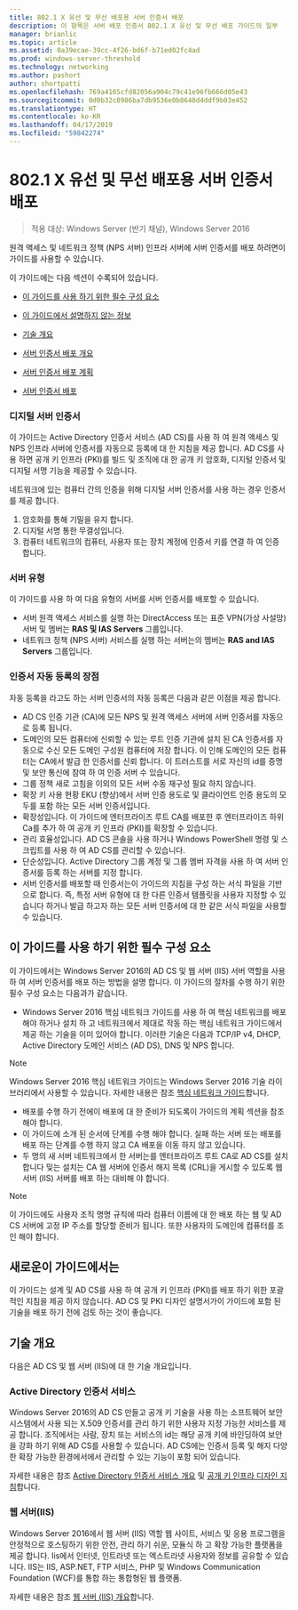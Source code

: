 ```yaml
---
title: 802.1 X 유선 및 무선 배포용 서버 인증서 배포
description: 이 항목은 서버 배포 인증서 802.1 X 유선 및 무선 배포 가이드의 일부
manager: brianlic
ms.topic: article
ms.assetid: 0a39ecae-39cc-4f26-bd6f-b71ed02fc4ad
ms.prod: windows-server-threshold
ms.technology: networking
ms.author: pashort
author: shortpatti
ms.openlocfilehash: 769a4165cfd82056a904c79c41e96fb666d05e43
ms.sourcegitcommit: 0d0b32c8986ba7db9536e0b8648d4ddf9b03e452
ms.translationtype: HT
ms.contentlocale: ko-KR
ms.lasthandoff: 04/17/2019
ms.locfileid: "59842274"
---
```

# <a name="deploy-server-certificates-for-8021x-wired-and-wireless-deployments"></a>802.1 X 유선 및 무선 배포용 서버 인증서 배포

>적용 대상: Windows Server (반기 채널), Windows Server 2016

원격 액세스 및 네트워크 정책 (NPS 서버) 인프라 서버에 서버 인증서를 배포 하려면이 가이드를 사용할 수 있습니다.   

이 가이드에는 다음 섹션이 수록되어 있습니다.  

-   [이 가이드를 사용 하기 위한 필수 구성 요소](#bkmk_pre)  

-   [이 가이드에서 설명하지 않는 정보](#bkmk_not)  

-   [기술 개요](#bkmk_tech)  

-   [서버 인증서 배포 개요](Server-Certificate-Deployment-Overview.md)  

-   [서버 인증서 배포 계획](Server-Certificate-Deployment-Planning.md)  

-   [서버 인증서 배포](Server-Certificate-Deployment.md)  

### <a name="digital-server-certificates"></a>**디지털 서버 인증서**  
이 가이드는 Active Directory 인증서 서비스 (AD CS)를 사용 하 여 원격 액세스 및 NPS 인프라 서버에 인증서를 자동으로 등록에 대 한 지침을 제공 합니다. AD CS를 사용 하면 공개 키 인프라 (PKI)를 빌드 및 조직에 대 한 공개 키 암호화, 디지털 인증서 및 디지털 서명 기능을 제공할 수 있습니다.  

네트워크에 있는 컴퓨터 간의 인증을 위해 디지털 서버 인증서를 사용 하는 경우 인증서를 제공 합니다.   

1. 암호화를 통해 기밀을 유지 합니다.  
2. 디지털 서명 통한 무결성입니다.  
3. 컴퓨터 네트워크의 컴퓨터, 사용자 또는 장치 계정에 인증서 키를 연결 하 여 인증 합니다.  

### <a name="server-types"></a>**서버 유형**  
이 가이드를 사용 하 여 다음 유형의 서버를 서버 인증서를 배포할 수 있습니다.  
- 서버 원격 액세스 서비스를 실행 하는 DirectAccess 또는 표준 VPN(가상 사설망) 서버 및 멤버는 **RAS 및 IAS Servers** 그룹입니다.  
- 네트워크 정책 (NPS 서버) 서비스를 실행 하는 서버는의 멤버는 **RAS and IAS Servers** 그룹입니다.  

### <a name="advantages-of-certificate-autoenrollment"></a>**인증서 자동 등록의 장점**  
자동 등록을 라고도 하는 서버 인증서의 자동 등록은 다음과 같은 이점을 제공 합니다.  

- AD CS 인증 기관 (CA)에 모든 NPS 및 원격 액세스 서버에 서버 인증서를 자동으로 등록 됩니다.  
- 도메인의 모든 컴퓨터에 신뢰할 수 있는 루트 인증 기관에 설치 된 CA 인증서를 자동으로 수신 모든 도메인 구성원 컴퓨터에 저장 합니다. 이 인해 도메인의 모든 컴퓨터는 CA에서 발급 한 인증서를 신뢰 합니다. 이 트러스트를 서로 자신의 id를 증명 및 보안 통신에 참여 하 여 인증 서버 수 있습니다.  
- 그룹 정책 새로 고침을 이외의 모든 서버 수동 재구성 필요 하지 않습니다.  
- 확장 키 사용 현황 EKU (향상)에서 서버 인증 용도로 및 클라이언트 인증 용도의 모두를 포함 하는 모든 서버 인증서입니다.  
- 확장성입니다. 이 가이드에 엔터프라이즈 루트 CA를 배포한 후 엔터프라이즈 하위 Ca를 추가 하 여 공개 키 인프라 (PKI)를 확장할 수 있습니다.  
- 관리 효율성입니다. AD CS 콘솔을 사용 하거나 Windows PowerShell 명령 및 스크립트를 사용 하 여 AD CS를 관리할 수 있습니다.  
- 단순성입니다. Active Directory 그룹 계정 및 그룹 멤버 자격을 사용 하 여 서버 인증서를 등록 하는 서버를 지정 합니다.   
- 서버 인증서를 배포할 때 인증서는이 가이드의 지침을 구성 하는 서식 파일을 기반으로 합니다. 즉, 특정 서버 유형에 대 한 다른 인증서 템플릿을 사용자 지정할 수 있습니다 하거나 발급 하고자 하는 모든 서버 인증서에 대 한 같은 서식 파일을 사용할 수 있습니다.  

## <a name="bkmk_pre"></a>이 가이드를 사용 하기 위한 필수 구성 요소  

이 가이드에서는 Windows Server 2016의 AD CS 및 웹 서버 (IIS) 서버 역할을 사용 하 여 서버 인증서를 배포 하는 방법을 설명 합니다. 이 가이드의 절차를 수행 하기 위한 필수 구성 요소는 다음과가 같습니다.  

- Windows Server 2016 핵심 네트워크 가이드를 사용 하 여 핵심 네트워크를 배포 해야 하거나 설치 하 고 네트워크에서 제대로 작동 하는 핵심 네트워크 가이드에서 제공 하는 기술을 이미 있어야 합니다. 이러한 기술은 다음과 TCP/IP v4, DHCP, Active Directory 도메인 서비스 (AD DS), DNS 및 NPS 합니다.  
>[!NOTE]
>Windows Server 2016 핵심 네트워크 가이드는 Windows Server 2016 기술 라이브러리에서 사용할 수 있습니다. 자세한 내용은 참조 [핵심 네트워크 가이드](../../../core-network-guide/Core-Network-Guide.md)합니다.

- 배포를 수행 하기 전에이 배포에 대 한 준비가 되도록이 가이드의 계획 섹션을 참조 해야 합니다.  
- 이 가이드에 소개 된 순서에 단계를 수행 해야 합니다. 실패 하는 서버 또는 배포를 배포 하는 단계를 수행 하지 않고 CA 배포을 이동 하지 않고 있습니다.  
- 두 명의 새 서버 네트워크에서 한 서버는를 엔터프라이즈 루트 CA로 AD CS를 설치 합니다 및는 설치는 CA 웹 서버에 인증서 해지 목록 (CRL)을 게시할 수 있도록 웹 서버 (IIS) 서버를 배포 하는 대비해 야 합니다.   

>[!NOTE]  
>이 가이드에도 사용자 조직 명명 규칙에 따라 컴퓨터 이름에 대 한 배포 하는 웹 및 AD CS 서버에 고정 IP 주소를 할당할 준비가 됩니다. 또한 사용자의 도메인에 컴퓨터를 조인 해야 합니다.  

## <a name="bkmk_not"></a>새로운이 가이드에서는  
이 가이드는 설계 및 AD CS를 사용 하 여 공개 키 인프라 (PKI)를 배포 하기 위한 포괄적인 지침을 제공 하지 않습니다. AD CS 및 PKI 디자인 설명서가이 가이드에 포함 된 기술을 배포 하기 전에 검토 하는 것이 좋습니다.   

## <a name="bkmk_tech"></a>기술 개요  
다음은 AD CS 및 웹 서버 (IIS)에 대 한 기술 개요입니다.  

### <a name="active-directory-certificate-services"></a>Active Directory 인증서 서비스  
Windows Server 2016의 AD CS 만들고 공개 키 기술을 사용 하는 소프트웨어 보안 시스템에서 사용 되는 X.509 인증서를 관리 하기 위한 사용자 지정 가능한 서비스를 제공 합니다. 조직에서는 사람, 장치 또는 서비스의 id는 해당 공개 키에 바인딩하여 보안을 강화 하기 위해 AD CS를 사용할 수 있습니다. AD CS에는 인증서 등록 및 해지 다양 한 확장 가능한 환경에서에서 관리할 수 있는 기능이 포함 되어 있습니다.  

자세한 내용은 참조 [Active Directory 인증서 서비스 개요](https://technet.microsoft.com/library/hh831740.aspx) 및 [공개 키 인프라 디자인 지침](https://social.technet.microsoft.com/wiki/contents/articles/2901.public-key-infrastructure-design-guidance.aspx)합니다.  

### <a name="web-server-iis"></a>웹 서버(IIS)  

Windows Server 2016에서 웹 서버 (IIS) 역할 웹 사이트, 서비스 및 응용 프로그램을 안정적으로 호스팅하기 위한 안전, 관리 하기 쉬운, 모듈식 하 고 확장 가능한 플랫폼을 제공 합니다. Iis에서 인터넷, 인트라넷 또는 엑스트라넷 사용자와 정보를 공유할 수 있습니다. IIS는 IIS, ASP.NET, FTP 서비스, PHP 및 Windows Communication Foundation (WCF)를 통합 하는 통합형된 웹 플랫폼.  

자세한 내용은 참조 [웹 서버 (IIS) 개요](https://technet.microsoft.com/library/hh831725.aspx)합니다.  
